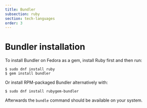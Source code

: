 ```yaml
---
title: Bundler
subsection: ruby
section: tech-languages
order: 3
---
```


# Bundler installation

To install Bundler on Fedora as a gem, install Ruby first and then run:

```
$ sudo dnf install ruby
$ gem install bundler
```

Or install RPM-packaged Bundler alternatively with:

```
$ sudo dnf install rubygem-bundler
```

Afterwards the `bundle` command should be available on your system.
